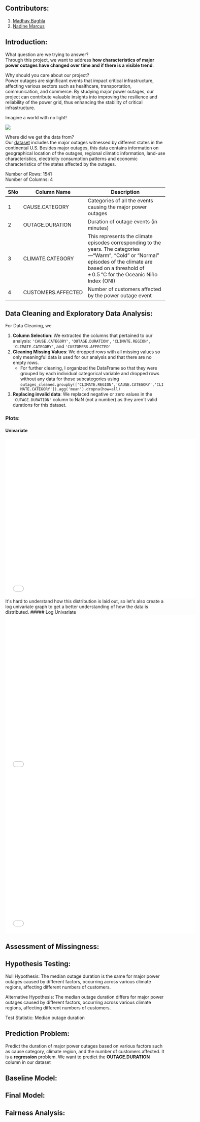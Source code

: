 ## Contributors:
1. [Madhav Baghla](https://github.com/MadhavBaghla2004)
2. [Nadine Marcus](https://github.com/nadinemarcus)

## Introduction:

What question are we trying to answer? <br>
Through this project, we want to address **how characteristics of major power outages have changed over time and if there is a visible trend**.

Why should you care about our project? <br>
Power outages are significant events that impact critical infrastructure, affecting various sectors such as healthcare, transportation, communication, and commerce. By studying major power outages, our project can contribute valuable insights into improving the resilience and reliability of the power grid, thus enhancing the stability of critical infrastructure.

Imagine a world with no light! <br>


<img src="https://64.media.tumblr.com/259ada11b519f626aafec0b2c8ac4b49/tumblr_p4okyyrj371qfr6udo1_500.gif"> 

Where did we get the data from? <br>
Our [dataset](https://engineering.purdue.edu/LASCI/research-data/outages) includes the major outages witnessed by different states in the continental U.S. Besides major outages, this data contains information on geographical location of the outages, regional climatic information, land-use characteristics, electricity consumption patterns and economic characteristics of the states affected by the outages. 

Number of Rows: 1541 <br>
Number of Columns: 4

| SNo | Column Name | Description |
|----------|----------|-------------|
| 1 | CAUSE.CATEGORY | Categories of all the events causing the major power outages   |
| 2    | OUTAGE.DURATION    |  Duration of outage events (in minutes) |
| 3    | CLIMATE.CATEGORY    | This represents the climate episodes corresponding to the years. The categories—“Warm”, “Cold” or “Normal” episodes of the climate are based on a threshold of ± 0.5 °C for the Oceanic Niño Index (ONI) |
| 4 | CUSTOMERS.AFFECTED | Number of customers affected by the power outage event |

## Data Cleaning and Exploratory Data Analysis:
For Data Cleaning, we 
1. **Column Selection**: We extracted the columns that pertained to our analysis: `'CAUSE.CATEGORY'`, `'OUTAGE.DURATION'`, `'CLIMATE.REGION'`, `'CLIMATE.CATEGORY'`, and `'CUSTOMERS.AFFECTED'`
2. **Cleaning Missing Values**: We dropped rows with all missing values so only meaningful data is used for our analysis and that there are no empty rows.
   - For further cleaning, I organized the DataFrame so that they were grouped by each individual categorical variable and dropped rows without any data for those subcategories using
`outages_cleaned.groupby(['CLIMATE.REGION','CAUSE.CATEGORY','CLIMATE.CATEGORY']).agg('mean').dropna(how=all)`
3. **Replacing invalid data**: We replaced negative or zero values in the `'OUTAGE.DURATION'` column to NaN (not a number) as they aren't valid durations for this dataset. 

### Plots:
#### Univariate
<iframe
  src="assets/fig_univariate.html"
  width="600"
  height="500"
  frameborder="0"
></iframe>
It's hard to understand how this distribution is laid out, so let's also create a log univariate graph to get a better understanding of how the data is distributed.
##### Log Univariate
<iframe
  src="assets/fig_log_univariate.html"
  width="600"
  height="500"
  frameborder="0"
></iframe>

<iframe
  src="assets/fig_bivariate.html"
  width="600"
  height="500"
  frameborder="0"
></iframe>

## Assessment of Missingness:

## Hypothesis Testing:

Null Hypothesis: The median outage duration is the same for major power outages caused by different factors, occurring across various climate regions, affecting different numbers of customers.

Alternative Hypothesis: The median outage duration differs for major power outages caused by different factors, occurring across various climate regions, affecting different numbers of customers. 

Test Statistic: Median outage duration


## Prediction Problem:

Predict the duration of major power outages based on various factors such as cause category, climate region, and the number of customers affected. It is a **regression** problem.
We want to predict the **OUTAGE.DURATION** column in our dataset

## Baseline Model:

## Final Model:

## Fairness Analysis:










